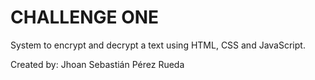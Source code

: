# CHALLENGE ONE #

System to encrypt and decrypt a text using HTML, CSS and JavaScript.

Created by: Jhoan Sebastián Pérez Rueda